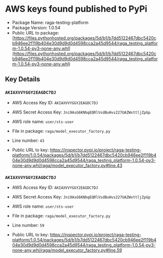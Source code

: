 # AWS keys found published to PyPi

* Package Name: raga-testing-platform
* Package Version: 1.0.54
* Public URL to package: [https://files.pythonhosted.org/packages/5d/b1/b7dd5122467dbc5420cb946ee2f119b404e30d9d9d0d4598cca2a45d9544/raga_testing_platform-1.0.54-py3-none-any.whl](https://files.pythonhosted.org/packages/5d/b1/b7dd5122467dbc5420cb946ee2f119b404e30d9d9d0d4598cca2a45d9544/raga_testing_platform-1.0.54-py3-none-any.whl)

## Key Details

### `AKIAXVVYGGY2EAGDC7DJ`

* AWS Access Key ID: `AKIAXVVYGGY2EAGDC7DJ`
* AWS Secret Access Key: `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` 
* AWS role name: `user/sts-user`
* File in package: `raga/model_executor_factory.py`
* Line number: `43`

* Public URL to key: https://inspector.pypi.io/project/raga-testing-platform/1.0.54/packages/5d/b1/b7dd5122467dbc5420cb946ee2f119b404e30d9d9d0d4598cca2a45d9544/raga_testing_platform-1.0.54-py3-none-any.whl/raga/model_executor_factory.py#line.43



### `AKIAXVVYGGY2EAGDC7DJ`

* AWS Access Key ID: `AKIAXVVYGGY2EAGDC7DJ`
* AWS Secret Access Key: `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` 
* AWS role name: `user/sts-user`
* File in package: `raga/model_executor_factory.py`
* Line number: `59`

* Public URL to key: https://inspector.pypi.io/project/raga-testing-platform/1.0.54/packages/5d/b1/b7dd5122467dbc5420cb946ee2f119b404e30d9d9d0d4598cca2a45d9544/raga_testing_platform-1.0.54-py3-none-any.whl/raga/model_executor_factory.py#line.59


